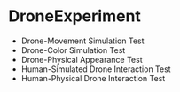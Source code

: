 # DroneExperiment
- Drone-Movement Simulation Test
- Drone-Color Simulation Test
- Drone-Physical Appearance Test
- Human-Simulated Drone Interaction Test
- Human-Physical Drone Interaction Test
